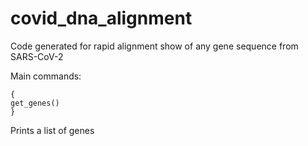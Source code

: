 # covid_dna_alignment
Code generated for rapid alignment show of any gene sequence from SARS-CoV-2

Main commands:
```
{
get_genes()
}
```
Prints a list of genes
